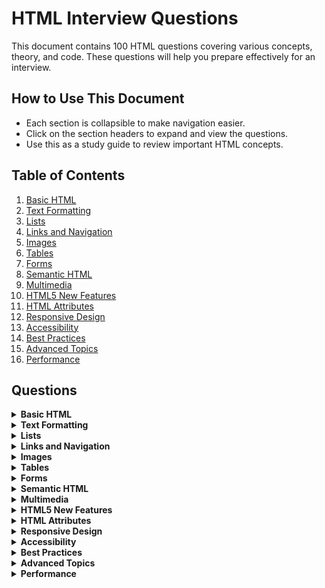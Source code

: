 # HTML Interview Questions

This document contains 100 HTML questions covering various concepts, theory, and code. These questions will help you prepare effectively for an interview.

## How to Use This Document

- Each section is collapsible to make navigation easier.
- Click on the section headers to expand and view the questions.
- Use this as a study guide to review important HTML concepts.

## Table of Contents

1. [Basic HTML](#basic-html)
2. [Text Formatting](#text-formatting)
3. [Lists](#lists)
4. [Links and Navigation](#links-and-navigation)
5. [Images](#images)
6. [Tables](#tables)
7. [Forms](#forms)
8. [Semantic HTML](#semantic-html)
9. [Multimedia](#multimedia)
10. [HTML5 New Features](#html5-new-features)
11. [HTML Attributes](#html-attributes)
12. [Responsive Design](#responsive-design)
13. [Accessibility](#accessibility)
14. [Best Practices](#best-practices)
15. [Advanced Topics](#advanced-topics)
16. [Performance](#performance)

## Questions

<details id="basic-html">
<summary><strong>Basic HTML</strong></summary>

1. What does HTML stand for?
2. What is the purpose of the `<!DOCTYPE html>` declaration?
3. What are the main sections of an HTML document?
4. What is the difference between an element and a tag?
5. How do you write a comment in HTML?
6. What is the purpose of the `<head>` element?
7. What is the purpose of the `<title>` element?
8. What is the purpose of the `<body>` element?
9. How do you create a hyperlink in HTML?
10. What is the difference between an absolute URL and a relative URL?

</details>

<details id="text-formatting">
<summary><strong>Text Formatting</strong></summary>

11. How do you create a paragraph in HTML?
12. How do you create a line break in HTML?
13. How do you make text bold in HTML?
14. How do you make text italic in HTML?
15. How do you create a heading in HTML?
16. How many levels of headings are there in HTML?
17. What is the `<blockquote>` element used for?
18. How do you create a horizontal line in HTML?
19. What is the `<pre>` element used for?
20. How do you create a superscript and subscript text in HTML?

</details>

<details id="lists">
<summary><strong>Lists</strong></summary>

21. How do you create an unordered list in HTML?
22. How do you create an ordered list in HTML?
23. How do you create a list item in HTML?
24. What is the difference between the `<ul>` and `<ol>` elements?
25. How do you create a nested list in HTML?

</details>

<details id="links-and-navigation">
<summary><strong>Links and Navigation</strong></summary>

26. How do you create an anchor link that jumps to a specific section within the same page?
27. How do you open a link in a new tab or window?
28. What is the purpose of the `target` attribute in an anchor tag?
29. How do you link to an email address in HTML?
30. How do you create a navigation menu in HTML?

</details>

<details id="images">
<summary><strong>Images</strong></summary>

31. How do you embed an image in an HTML page?
32. What is the purpose of the `alt` attribute in an image tag?
33. How do you specify the dimensions of an image in HTML?
34. How do you make an image a clickable link?
35. What is the difference between inline and block-level elements?

</details>

<details id="tables">
<summary><strong>Tables</strong></summary>

36. How do you create a table in HTML?
37. How do you create a table row in HTML?
38. How do you create a table cell in HTML?
39. What is the purpose of the `<thead>`, `<tbody>`, and `<tfoot>` elements?
40. How do you merge cells in a table?

</details>

<details id="forms">
<summary><strong>Forms</strong></summary>

41. How do you create a form in HTML?
42. What is the purpose of the `<form>` element?
43. How do you create a text input field in HTML?
44. How do you create a password input field in HTML?
45. How do you create a radio button in HTML?
46. How do you create a checkbox in HTML?
47. How do you create a dropdown list in HTML?
48. How do you create a submit button in HTML?
49. What is the purpose of the `action` attribute in a form?
50. What is the purpose of the `method` attribute in a form?

</details>

<details id="semantic-html">
<summary><strong>Semantic HTML</strong></summary>

51. What is semantic HTML?
52. Why is semantic HTML important?
53. What is the `<article>` element used for?
54. What is the `<section>` element used for?
55. What is the `<nav>` element used for?
56. What is the `<aside>` element used for?
57. What is the `<header>` element used for?
58. What is the `<footer>` element used for?
59. What is the `<main>` element used for?
60. What is the `<figure>` and `<figcaption>` elements used for?

</details>

<details id="multimedia">
<summary><strong>Multimedia</strong></summary>

61. How do you embed a video in HTML?
62. How do you embed an audio file in HTML?
63. What is the purpose of the `<source>` element in multimedia?
64. How do you embed a YouTube video in HTML?
65. What is the `<canvas>` element used for?

</details>

<details id="html5-new-features">
<summary><strong>HTML5 New Features</strong></summary>

66. What are some new features introduced in HTML5?
67. How do you create a date input field in HTML5?
68. What is the `<datalist>` element used for?
69. What is the `<output>` element used for?
70. What is the `<progress>` element used for?

</details>

<details id="html-attributes">
<summary><strong>HTML Attributes</strong></summary>

71. What are attributes in HTML?
72. How do you specify an attribute in an HTML tag?
73. What is the purpose of the `id` attribute?
74. What is the purpose of the `class` attribute?
75. What is the purpose of the `style` attribute?

</details>

<details id="responsive-design">
<summary><strong>Responsive Design</strong></summary>

76. What is responsive design?
77. How do you make an image responsive in HTML?
78. What is the viewport meta tag, and why is it important?
79. How do you create a responsive navigation menu?
80. How do you use media queries in HTML?

</details>

<details id="accessibility">
<summary><strong>Accessibility</strong></summary>

81. What is web accessibility?
82. How do you make an HTML page accessible?
83. What is the purpose of the `alt` attribute in images for accessibility?
84. How do you use ARIA (Accessible Rich Internet Applications) in HTML?
85. What is the purpose of the `role` attribute in HTML?

</details>

<details id="best-practices">
<summary><strong>Best Practices</strong></summary>

86. What are some best practices for writing HTML?
87. Why is it important to validate your HTML code?
88. How do you validate HTML code?
89. What are meta tags, and why are they important?
90. What is the purpose of the `<meta charset="UTF-8">` tag?

</details>

<details id="advanced-topics">
<summary><strong>Advanced Topics</strong></summary>

91. What is the DOM (Document Object Model)?
92. How do you manipulate the DOM using JavaScript?
93. What is the difference between HTML and XHTML?
94. What is the purpose of the `data-*` attributes?
95. How do you include a favicon in an HTML document?

</details>

<details id="performance">
<summary><strong>Performance</strong></summary>

96. How do you optimize the performance of an HTML page?
97. What is lazy loading, and how do you implement it in HTML?
98. How do you defer the loading of JavaScript files in HTML?
99. What is the purpose of the `async` attribute in script tags?


</details>
